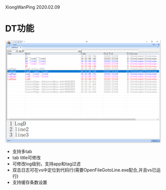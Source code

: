 XiongWanPing 2020.02.09

# DT功能

![image-20200209163312760](dt.assets\image-20200209163312760.png)



- 支持多tab
- tab title可修改
- 可修改log级别，支持app和tag过滤
- 双击日志可在vs中定位到代码行(需要OpenFileGotoLine.exe配合,并且vs已运行)
- 支持缓存条数设置

